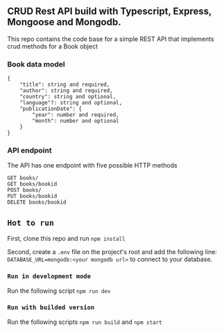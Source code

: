## CRUD Rest API build with Typescript, Express, Mongoose and Mongodb.

This repo contains the code base for a simple REST API that implements crud methods for a Book object

### Book data model

```
{
    "title": string and required,
    "author": string and required,
    "country": string and optional,
    "language"?: string and optional,
    "publicationDate": {
        "year": number and required,
        "month": number and optional
    }
}
```

### API endpoint

The API has one endpoint with five possible HTTP methods

```
GET books/
GET books/bookid
POST books/
PUT books/bookid
DELETE books/bookid
```

## ```Hot to run```

First, clone this repo and run ```npm install```

Second, create a ```.env``` file on the project's root and add the following line:
```DATABASE_URL=mongodb:<your mongodb url>```
to connect to your database.

### ```Run in development mode```

Run the following script ```npm run dev```

### ```Run with builded version```

Run the following scripts ```npm run build``` and ```npm start```

